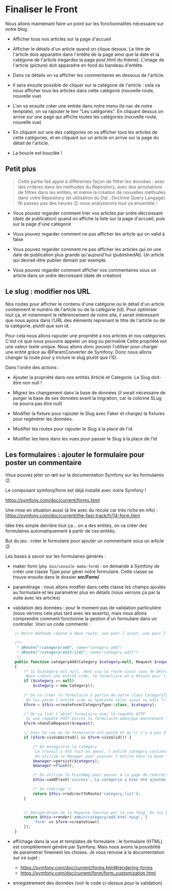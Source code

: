 # Finaliser le Front

Nous allons maintenant faire un point sur les fonctionnalités nécessaire sur notre blog.


- Afficher tous nos articles sur la page d'accueil

- Afficher le détails d'un article quand on clique dessus. Le titre de l'article dois apparaitre dans l'entête de la page ainsi que la date et la catégorie de l'article (regardez la page post.html du thème). L'image de l'article (picture) doit apparaitre en fond du bandeau d'entête.

- Dans ce détails on va afficher les commentaires en dessous de l'article.

- Il sera ensuite possible de cliquer sur la catégorie de l'article : cela va nous afficher tous les articles dans cette catégorie (nouvelle route, nouvelle vue)

- L'on va ensuite créer une entrée dans notre menu (la nav de notre template), on va rajouter le lien "Les catégories". En cliquant dessus on arrive sur une page qui affiche toutes les catégories (nouvelle route, nouvelle vue)

- En cliquant sur une des catégories on va afficher tous les articles de cette catégories, et en cliquant sur un article on arrive sur la page du détail de l'article.

- La boucle est bouclée !

## Petit plus 

> Cette partie fait appel à différentes façon de filtrer les données : avec des critères dans les méthodes du Repository, avec des annotations de filtres dans les entités, et même la création de nouvelles méthodes dans votre Repository (et utilisation du Dql : Doctrine Query Langage). Ni passez pas des heures :wink: nous analyserons tout ça ensemble !


- Vous pouvez regarder comment trier vos articles par ordre décroissant (date de publication) quand on affiche la liste sur la page d'accueil, puis sur la page d'une catégorie

- Vous pouvez regarder comment ne pas afficher les article qui on valid à false

- Vous pouvez regarder comment ne pas afficher les articles qui on une date de publication plus grande qu'aujourd'hui (publishedAt). Un article qui devrait-être publier demain par exemple.

- Vous pouvez regarder comment afficher vos commentaires sous un article dans un ordre décroissant (date de création)


## Le slug : modifier nos URL

Nos routes pour afficher le contenu d'une catégorie ou le détail d'un article contiennent le numéro de l'article ou de la catégorie (id).
Pour optimiser tout ça, et notamment le référencement de notre site, il serait intéressant que nous ayons dans l'URL des éléments reprenant le titre de l'article ou de la catégorie, plutôt que son id. 

Pour cela nous allons rajouter une propriété à nos articles et nos catégories. C'est ce que nous pouvons appeler un slug ou permalink
Cette propriété est une valeur texte unique. Nous allons donc pouvoir l'utiliser pour charger une entité grâce au @ParamConverter de Symfony.
Donc nous allons changer la route pour y inclure le slug plutôt que l'ID. 

Dans l'ordre des actions :
- Ajouter la propriété dans nos entités Article et Categorie. Le Slug doit-être non null !

- Migrez les changement dans la base de données (il serait nécessaire de purger la base de ses données avant la migration, car la colonne SLug ne pourra pas être null)

- Modifier la fixture pour rajouter le Slug avec Faker et chargez la fixtures pour regénérer les données.

- Modifier les routes pour rajouter le Slug à la place de l'id

- Modifier les liens dans les vues pour passer le Slug à la place de l'id


## Les formulaires : ajouter le formulaire pour poster un commentaire

Vous pouvez jeter un œil sur la documentation Symfony sur les formulaires :wink: 

Le composant symfony/form est déjà installé avec notre Symfony !

https://symfony.com/doc/current/forms.html

Une mise en situation aussi (à lire avec du recule car très riche en info)  : https://symfony.com/doc/current/the-fast-track/fr/14-form.html

Idée très simple derrière tout ça... on a des entités, on va créer des formulaires automatiquement à partir de ces entités.

But du jeu : créer le formulaire pour ajouter un commentaire sous un article :wink:

Les bases à savoir sur les formulaires générés :

- maker form (`php bin/console make:form`) : on demande à Symfony de créer une classe Type pour gérer notre formulaire. Cette classe se trouve ensuite dans le dossier **src/Form/**

- paramétrage : nous allons modfier dans cette classe les champs ajoutés au formulaire et les paramétrer plus en détails (nous verrons ça par la suite avec les articles)

- validation des données : pour le moment pas de validation particulière (nous verrons cela plus tard avec les asserts), mais nous allons comprendre comment fonctionne la gestion d'un formuliare dans un controller. Voici un code commenté :

```php
    // Notre méthode répond à deux route, une pour l'ajout, une pour l'édition

    /**
     * @Route("/category/add", name="category_add")
     * @Route("/category/edit/{id}", name="category_edit")
     */
    public function categoryAdd(Category $category=null, Request $request, EntityManagerInterface $manager): Response
    {
        /* Si $category est null, donc via la route ajout (pas de @ParamConverter)
         Nous créons une entité vide, le formuliare en a besoin pour lier les données*/
        if ($category == null) 
            $category = new Category();
        
        /* On va créer le formulaire à partie de notre class CategoryType générée avec le make:form
         On lui passe l'entité vide ou hydratée selon ajout ou edit */
        $form = $this->createForm(CategoryType::class, $category);

        /* On va lier l'objet formulaire avec la requête HTTP
         Si une requête POST existe le formulaire embarque maintenant la valeur des champs soumis */
        $form->handleRequest($request);

        // Dans le cas ou le formulaire est posté et qu'il n'y a pas d'erreur
        if ($form->isSubmitted() && $form->isValid()) {

            /* On enregistre la catégory
             Le travail a été fait en amont, l'entité catégory contient donc les valeurs du formulaire
             On utilise le Manager pour pousser l'entité dans la base */
            $manager->persist($category);
            $manager->flush();

            /* On utilise le FLashBag pour passer à la page de redirection un message !*/
            $this->addFlash('success','La catégorie a bien été ajoutée');

            /* On redirige */
            return $this->redirectToRoute('category_list');
        }

        
        // Récupération de la Reponse fournie par la vue Twig. On lui passe le formulaire dans un format exploitable par twig
        return $this->render('admin/category/add.html.twig', [
            'form' => $form->createView()
        ]);
    }
```

- affichage dans la vue et templates de formulaire : le formulaire (HTML) est complètement généré par Symfony. Mais nous avons la possibilité de paramétrer finement les choses. Je vous renvoie à la documentation sur ce sujet :

    + https://symfony.com/doc/current/forms.html#rendering-forms
    + https://symfony.com/doc/current/form/form_customization.html

- enregistrement des données (voir le code ci-dessus pour la validation)